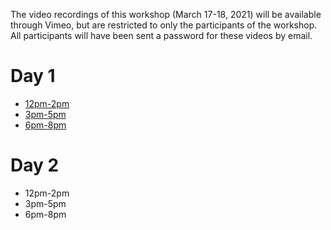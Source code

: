 The video recordings of this workshop (March 17-18, 2021) will be available through Vimeo, but are restricted to only the participants of the workshop.
All participants will have been sent a password for these videos by email.

# Day 1

* [12pm-2pm](https://vimeo.com/524949907)
* [3pm-5pm](https://vimeo.com/525053387)
* [6pm-8pm](https://vimeo.com/525162173)

# Day 2

* 12pm-2pm
* 3pm-5pm
* 6pm-8pm
